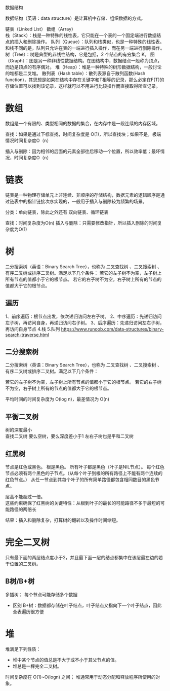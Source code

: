 数据结构

数据结构（英语：data structure）是计算机中存储、组织数据的方式。

链表（Linked List）
数组（Array）  
栈（Stack）：栈是一种特殊的线性表，它只能在一个表的一个固定端进行数据结点的插入和删除操作。
队列（Queue）：队列和栈类似，也是一种特殊的线性表。和栈不同的是，队列只允许在表的一端进行插入操作，而在另一端进行删除操作。
树（Tree）：树是典型的非线性结构，它是包括，2 个结点的有穷集合 K。
图（Graph）：图是另一种非线性数据结构。在图结构中，数据结点一般称为顶点，而边是顶点的有序偶对。
堆（Heap）：堆是一种特殊的树形数据结构，一般讨论的堆都是二叉堆。
散列表（Hash table）：散列表源自于散列函数(Hash function)，其思想是如果在结构中存在关键字和T相等的记录，那么必定在F(T)的存储位置可以找到该记录，这样就可以不用进行比较操作而直接取得所查记录。


# 数组
数组是一个有限的、类型相同的数据的集合，在内存中是一段连续的内存区域。

查找：如果是通过下标查找，时间复杂度是 O(1)，所以查找块；如果不是，极端情况时间复杂度O（n）

插入与删除：因为相邻的后面的元素全部往后移动一个位置，所以效率低；最坏情况，时间复杂度O（n）

# 链表
链表是一种物理存储单元上非连续、非顺序的存储结构，数据元素的逻辑顺序是通过链表中的指针链接次序实现的，一般用于插入与删除较为频繁的场景。

分类：单向链表，除此之外还有 双向链表、循环链表

查找：时间复杂度为O(n)
插入与删除：只需要修改指针，所以插入删除的时间复杂度为O(1)

# 树
二分搜索树（英语：Binary Search Tree），也称为 二叉查找树 、二叉搜索树 、有序二叉树或排序二叉树。满足以下几个条件：
若它的左子树不为空，左子树上所有节点的值都小于它的根节点。
若它的右子树不为空，右子树上所有的节点的值都大于它的根节点。


## 遍历
1、前序遍历：根节点出发，依次递归访问左右子树。
2、中序遍历：先递归访问左子树，再访问自身，再递归访问右子树。
3、后序遍历：先递归访问左右子树，再访问自身节点
4.栈
5.队列
https://www.runoob.com/data-structures/binary-search-traverse.html

## 二分搜索树
二分搜索树（英语：Binary Search Tree），也称为 二叉查找树 、二叉搜索树 、有序二叉树或排序二叉树。满足以下几个条件：

若它的左子树不为空，左子树上所有节点的值都小于它的根节点。
若它的右子树不为空，右子树上所有的节点的值都大于它的根节点。

平均时间的时间复杂度为 O(log n)，最差情况为 O(n)


## 平衡二叉树
树的深度最小  
查找二叉树
要么空树，要么深度差小于1
左右子树也是平和二叉树  


## 红黑树
节点是红色或黑色。
根是黑色。
所有叶子都是黑色（叶子是NIL节点）。
每个红色节点必须有两个黑色的子节点。（从每个叶子到根的所有路径上不能有两个连续的红色节点。）
从任一节点到其每个叶子的所有简单路径都包含相同数目的黑色节点。

层高不能超过一倍。  
这些约束确保了红黑树的关键特性：从根到叶子的最长的可能路径不多于最短的可能路径的两倍长

结果：插入和删除复杂，打算树的翻转以及操作时间缩短。


# 完全二叉树
只有最下面的两层结点度小于2，并且最下面一层的结点都集中在该层最左边的若干位置的二叉树。


## B树/B+树

多插树；
每个节点可能存储多个数据

* 区别
B+树：数据都存储在叶子结点，叶子结点又指向下一个叶子结点，因此全表遍历很方便


# 堆
堆满足下列性质：  
* 堆中某个节点的值总是不大于或不小于其父节点的值。
* 堆总是一棵完全二叉树。

时间复杂度在 O(1)~O(logn) 之间； 堆通常用于动态分配和释放程序所使用的对象。


